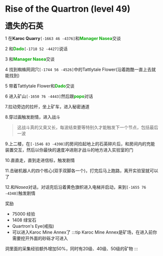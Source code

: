 # Rise of the Quartron (level 49)
<span style="font-size: 25px;">**遗失的石英**</span>

1 在**Karoc Quarry**`[-1663 46 -4376]`和<font color=00AA00>**Manager Nasea**</font>交谈

2 和<font color=00AA00>**Dado**</font>`[-1718 52 -4427]`说话

3 和<font color=00AA00>**Manager Nasea**</font>交谈

4 找到蜘蛛网洞穴`[-1744 56 -4526]`中的Tattlytale Flower(沿着跑酷一直上去就能找到)

5 带着Tattlytale Flower和<font color=00AA00>**Dado**</font>交谈

6 进入矿山`[-1650 76 -4443]`然后跟<font color=00AA00>**popo**</font>对话

7.拉动旁边的拉杆，坐上矿车，进入秘密通道

8.穿过画触发剧情，进入战斗
>这战斗真的又臭又长，每波结束要等特别久才能触发下一个节点，包括最后一波

9.上二楼，在`[-1546 83 -4398]`的房间捡起地上的石英碎片后，和房间内的充能装置交互，然后以你最快的速度冲进刚才战斗的地方进入实验室的门

10.直直走，直到走进信标，触发剧情

11.击破机器人的四个核心(双手双脚各一个)，打完后马上跑路，离开实验室就可以了

12.和*Nasea*对话，对话完后沿着黄色旗帜进入电梯并启动，来到`[-1655 76 -4348]`触发剧情

奖励
+ 75000 经验
+ 1408 绿宝石
+ Quartron's Eye(戒指)
+ 可以进入Karoc Mine Annex了
:::tip
Karoc Mine Annex是矿场，在进入前你需要挖开外面的砂砾才可进入

洞里面的采集经验额外增加50%，同时有20级、40级、50级的矿物
:::
